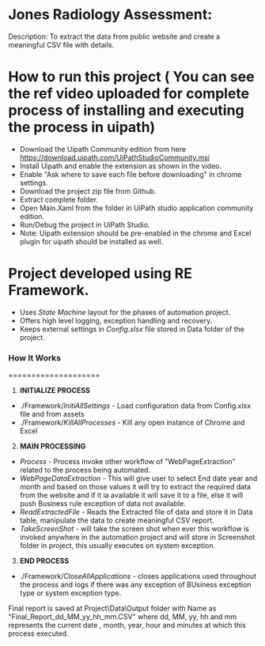 Jones Radiology Assessment:
==========================

Description: To extract the data from public website and create a meaningful CSV file with details.



How to run this project ( You can see the ref video uploaded for complete process of installing and executing the process in uipath)
========================
- Download the Uipath Community edition from here https://download.uipath.com/UiPathStudioCommunity.msi
- Install Uipath and enable the extension as shown in the video.
- Enable "Ask where to save each file before downloading" in chrome settings.
- Download the project zip file from Github.
- Extract complete folder.
- Open Main.Xaml from the folder in UiPath studio application community edition.
- Run/Debug the project in UiPath Studio.
- Note: Uipath extension should be pre-enabled in the chrome and Excel plugin for uipath should be installed as well.


Project developed using RE Framework.
====================================
* Uses *State Machine* layout for the phases of automation project.
* Offers high level logging, exception handling and recovery.
* Keeps external settings in *Config.xlsx* file stored in Data folder of the project.


### How It Works ###
====================

 1. **INITIALIZE PROCESS**
 + ./Framework/*InitiAllSettings* - Load configuration data from Config.xlsx file and from assets
 + ./Framework/*KillAllProcesses* - Kill any open instance of Chrome and Excel

 2. **MAIN PROCESSING**
 + *Process* - Process invoke other workflow of "WebPageExtraction" related to the process being automated.
 + *WebPageDataExtraction* - This will give user to select End date year and month and based on those values it will try to extract the required data from the website and if it ia available it will save it to a file, else it will push Business rule exception of data not available. 
 + *ReadExtractedFile* - Reads the Extracted file of data and store it in Data table, manipulate the data to create meaningful CSV report.
 + *TakeScreenShot* - will take the screen shot when ever this workflow is invoked anywhere in the automation project and will store in Screenshot folder in project, this usually executes on system exception.

 3. **END PROCESS**
 + ./Framework/*CloseAllApplications* - closes applications used throughout the process and logs if there was any exception of BUsiness exception type or system exception type.

Final report is saved at Project\Data\Output folder with Name as "Final_Report_dd_MM_yy_hh_mm.CSV" where dd, MM, yy, hh and mm represents the current date , month, year, hour and minutes at which this process executed. 



